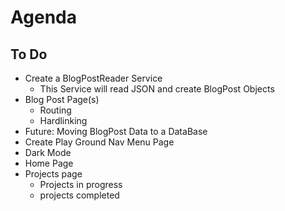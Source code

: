 ﻿# Agenda
## To Do
- Create a BlogPostReader Service
    - This Service will read JSON and create BlogPost Objects
- Blog Post Page(s)
    - Routing
    - Hardlinking
- Future: Moving BlogPost Data to a DataBase
- Create Play Ground Nav Menu Page
- Dark Mode
- Home Page
- Projects page
    - Projects in progress
    - projects completed